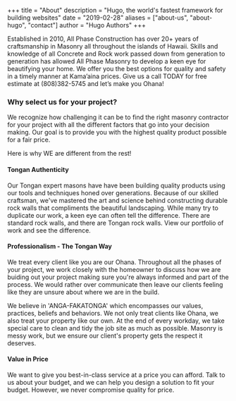 +++
title = "About"
description = "Hugo, the world's fastest framework for building websites"
date = "2019-02-28"
aliases = ["about-us", "about-hugo", "contact"]
author = "Hugo Authors"
+++

Established in 2010, All Phase Construction has over 20+ years of craftsmanship in Masonry all throughout the islands of Hawaii. Skills and knowledge of all Concrete and Rock work passed down from generation to generation has allowed All Phase Masonry to develop a keen eye for beautifying your home.  We offer you the best options for quality and safety in a timely manner at Kama’aina prices.  Give us a call TODAY for free estimate at (808)382-5745 and let’s make you Ohana!

### Why select us for your project? ###
We recognize how challenging it can be to find the right masonry contractor for your project with all the different factors that go into your decision making.  Our goal is to provide you with the highest quality product possible for a fair price.  

Here is why WE are different from the rest!

#### Tongan Authenticity ####
Our Tongan expert masons have have been building quality products using our tools and techniques honed over generations.  Because of our skilled craftsman, we've mastered the art and science behind constructing durable rock walls that compliments the beautiful landscaping.  While many try to duplicate our work, a keen eye can often tell the difference.  There are standard rock walls, and there are Tongan rock walls.  View our portfolio of work and see the difference.  

#### Professionalism - The Tongan Way ####
We treat every client like you are our Ohana.  Throughout all the phases of your project, we work closely with the homeowner to discuss how we are buiding out your project making sure you're always informed and part of the process.  We would rather over communicate then leave our clients feeling like they are unsure about where we are in the build.  

We believe in 'ANGA-FAKATONGA' which encompasses our values, practices, beliefs and behaviors.  We not only treat clients like Ohana, we also treat your property like our own.  At the end of every workday, we take special care to clean and tidy the job site as much as possible.  Masonry is messy work, but we ensure our client's property gets the respect it deserves. 

#### Value in Price ####
We want to give you best-in-class service at a price you can afford.  Talk to us about your budget, and we can help you design a solution to fit your budget.  However, we never compromise quality for price.  
